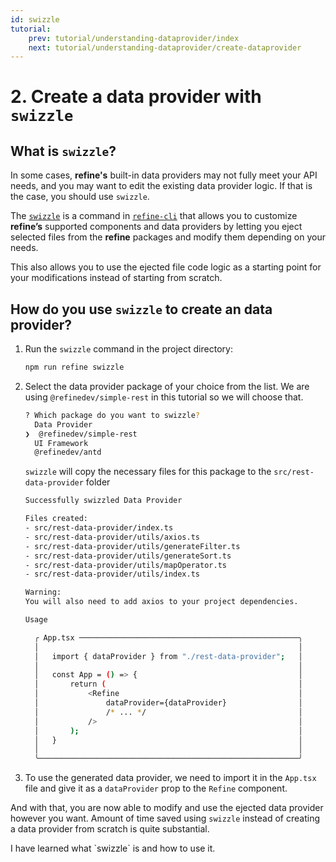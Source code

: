 ```yaml
---
id: swizzle
tutorial:
    prev: tutorial/understanding-dataprovider/index
    next: tutorial/understanding-dataprovider/create-dataprovider
---
```


# 2. Create a data provider with `swizzle`

## What is `swizzle`?

In some cases, **refine's** built-in data providers may not fully meet your API needs, and you may want to edit the existing data provider logic. If that is the case, you should use `swizzle`.

The [`swizzle`](../../packages/documentation/cli.md#swizzle) is a command in [`refine-cli`](../../packages/documentation/cli.md) that allows you to customize **refine’s** supported components and data providers by letting you eject selected files from the **refine** packages and modify them depending on your needs.

This also allows you to use the ejected file code logic as a starting point for your modifications instead of starting from scratch.

## How do you use `swizzle` to create an data provider?

1. Run the `swizzle` command in the project directory:

    ```bash
    npm run refine swizzle
    ```

2. Select the data provider package of your choice from the list. We are using `@refinedev/simple-rest` in this tutorial so we will choose that.

    ```bash
    ? Which package do you want to swizzle?
      Data Provider
    ❯  @refinedev/simple-rest
      UI Framework
      @refinedev/antd
    ```

    `swizzle` will copy the necessary files for this package to the `src/rest-data-provider` folder

    ```bash
    Successfully swizzled Data Provider

    Files created:
    - src/rest-data-provider/index.ts
    - src/rest-data-provider/utils/axios.ts
    - src/rest-data-provider/utils/generateFilter.ts
    - src/rest-data-provider/utils/generateSort.ts
    - src/rest-data-provider/utils/mapOperator.ts
    - src/rest-data-provider/utils/index.ts

    Warning:
    You will also need to add axios to your project dependencies.

    Usage

      ╭ App.tsx ─────────────────────────────────────────────────╮
      │                                                          │
      │   import { dataProvider } from "./rest-data-provider";   │
      │                                                          │
      │   const App = () => {                                    │
      │       return (                                           │
      │           <Refine                                        │
      │               dataProvider={dataProvider}                │
      │               /* ... */                                  │
      │           />                                             │
      │       );                                                 │
      │   }                                                      │
      │                                                          │
      ╰──────────────────────────────────────────────────────────╯
    ```

3. To use the generated data provider, we need to import it in the `App.tsx` file and give it as a `dataProvider` prop to the `Refine` component.

And with that, you are now able to modify and use the ejected data provider however you want. Amount of time saved using `swizzle` instead of creating a data provider from scratch is quite substantial.

<Checklist>

<ChecklistItem id="data-provider-swizzle">
I have learned what `swizzle` is and how to use it.
</ChecklistItem>

</Checklist>
